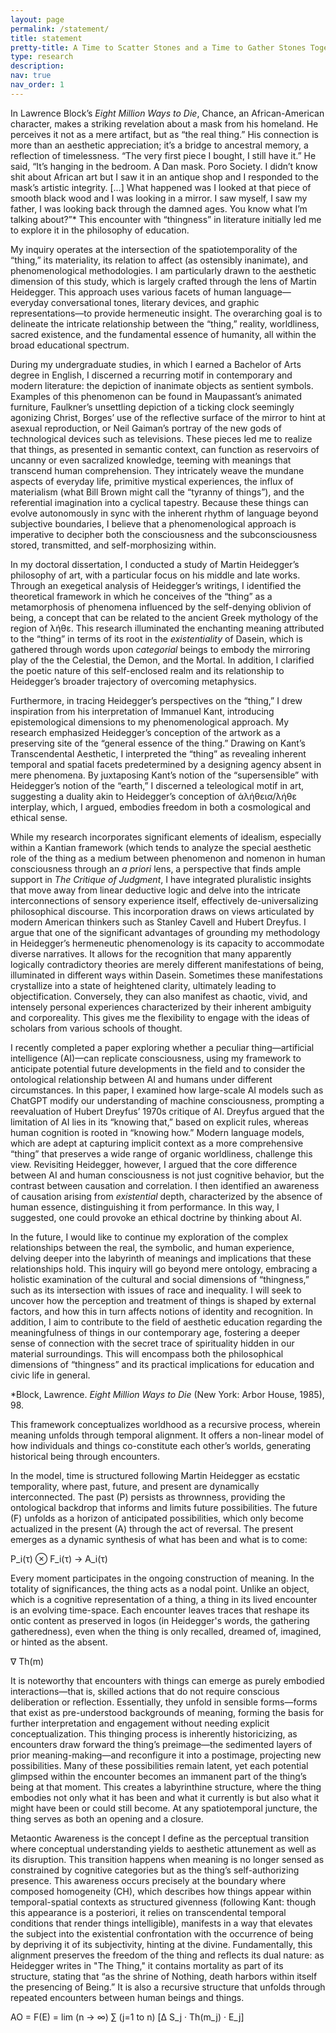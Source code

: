 ```yaml
---
layout: page
permalink: /statement/
title: statement
pretty-title: A Time to Scatter Stones and a Time to Gather Stones Together
type: research
description: 
nav: true
nav_order: 1
---
```



In Lawrence Block’s <i>Eight Million Ways to Die</i>, Chance, an African-American character, makes a striking revelation about a mask from his homeland. He perceives it not as a mere artifact, but as “the real thing.” His connection is more than an aesthetic appreciation; it’s a bridge to ancestral memory, a reflection of timelessness. “The very first piece I bought, I still have it.” He said, “It’s hanging in the bedroom. A Dan mask. Poro Society. I didn’t know shit about African art but I saw it in an antique shop and I responded to the mask’s artistic integrity. [...] What happened was I looked at that piece of smooth black wood and I was looking in a mirror. I saw myself, I saw my father, I was looking back through the damned ages. You know what I’m talking about?”* This encounter with “thingness” in literature initially led me to explore it in the philosophy of education.

My inquiry operates at the intersection of the spatiotemporality of the “thing,” its materiality, its relation to affect (as ostensibly inanimate), and phenomenological methodologies. I am particularly drawn to the aesthetic dimension of this study, which is largely crafted through the lens of Martin Heidegger. This approach uses various facets of human language—everyday conversational tones, literary devices, and graphic representations—to provide hermeneutic insight. The overarching goal is to delineate the intricate relationship between the “thing,” reality, worldliness, sacred existence, and the fundamental essence of humanity, all within the broad educational spectrum.

During my undergraduate studies, in which I earned a Bachelor of Arts degree in English, I discerned a recurring motif in contemporary and modern literature: the depiction of inanimate objects as sentient symbols. Examples of this phenomenon can be found in Maupassant’s animated furniture, Faulkner’s unsettling depiction of a ticking clock seemingly agonizing Christ, Borges’ use of the reflective surface of the mirror to hint at asexual reproduction, or Neil Gaiman’s portray of the new gods of technological devices such as televisions. These pieces led me to realize that things, as presented in semantic context, can function as reservoirs of uncanny or even sacralized knowledge, teeming with meanings that transcend human comprehension. They intricately weave the mundane aspects of everyday life, primitive mystical experiences, the influx of materialism (what Bill Brown might call the “tyranny of things”), and the referential imagination into a cyclical tapestry. Because these things can evolve autonomously in sync with the inherent rhythm of language beyond subjective boundaries, I believe that a phenomenological approach is imperative to decipher both the consciousness and the subconsciousness stored, transmitted, and self-morphosizing within.

In my doctoral dissertation, I conducted a study of Martin Heidegger’s philosophy of art, with a particular focus on his middle and late works. Through an exegetical analysis of Heidegger’s writings, I identified the theoretical framework in which he conceives of the “thing” as a metamorphosis of phenomena influenced by the self-denying oblivion of being, a concept that can be related to the ancient Greek mythology of the region of  λήθε. This research illuminated the enchanting meaning attributed to the “thing” in terms of its root in the <i>existentiality</i> of Dasein, which is gathered through words upon <i>categorial</i> beings to embody the mirroring play of the the Celestial, the Demon, and the Mortal. In addition, I clarified the poetic nature of this self-enclosed realm and its relationship to Heidegger’s broader trajectory of overcoming metaphysics.

Furthermore, in tracing Heidegger’s perspectives on the “thing,” I drew inspiration from his interpretation of Immanuel Kant, introducing epistemological dimensions to my phenomenological approach. My research emphasized Heidegger’s conception of the artwork as a preserving site of the “general essence of the thing.” Drawing on Kant’s Transcendental Aesthetic, I interpreted the “thing” as revealing inherent temporal and spatial facets predetermined by a designing agency absent in mere phenomena. By juxtaposing Kant’s notion of the “supersensible” with Heidegger’s notion of the “earth,” I discerned a teleological motif in art, suggesting a duality akin to Heidegger’s conception of ἀλήθεια/λήθε interplay, which, I argued, embodies freedom in both a cosmological and ethical sense.

While my research incorporates significant elements of idealism, especially within a Kantian framework (which tends to analyze the special aesthetic role of the thing as a medium between phenomenon and nomenon in human consciousness through an <i>a priori</i> lens, a perspective that finds ample support in <i>The Critique of Judgment</i>, I have integrated pluralistic insights that move away from linear deductive logic and delve into the intricate interconnections of sensory experience itself, effectively de-universalizing philosophical discourse. This incorporation draws on views articulated by modern American thinkers such as Stanley Cavell and Hubert Dreyfus. I argue that one of the significant advantages of grounding my methodology in Heidegger’s hermeneutic phenomenology is its capacity to accommodate diverse narratives. It allows for the recognition that many apparently logically contradictory theories are merely different manifestations of being, illuminated in different ways within Dasein. Sometimes these manifestations crystallize into a state of heightened clarity, ultimately leading to objectification. Conversely, they can also manifest as chaotic, vivid, and intensely personal experiences characterized by their inherent ambiguity and corporeality. This gives me the flexibility to engage with the ideas of scholars from various schools of thought.

I recently completed a paper exploring whether a peculiar thing—artificial intelligence (AI)—can replicate consciousness, using my framework to anticipate potential future developments in the field and to consider the ontological relationship between AI and humans under different circumstances. In this paper, I examined how large-scale AI models such as ChatGPT modify our understanding of machine consciousness, prompting a reevaluation of Hubert Dreyfus’ 1970s critique of AI. Dreyfus argued that the limitation of AI lies in its “knowing that,” based on explicit rules, whereas human cognition is rooted in “knowing how.” Modern language models, which are adept at capturing implicit context as a more comprehensive “thing” that preserves a wide range of organic worldliness, challenge this view. Revisiting Heidegger, however, I argued that the core difference between AI and human consciousness is not just cognitive behavior, but the contrast between causation and correlation. I then identified an awareness of causation arising from <i>existential</i> depth, characterized by the absence of human essence, distinguishing it from performance. In this way, I suggested, one could provoke an ethical doctrine by thinking about AI.

In the future, I would like to continue my exploration of the complex relationships between the real, the symbolic, and human experience, delving deeper into the labyrinth of meanings and implications that these relationships hold. This inquiry will go beyond mere ontology, embracing a holistic examination of the cultural and social dimensions of “thingness,” such as its intersection with issues of race and inequality. I will seek to uncover how the perception and treatment of things is shaped by external factors, and how this in turn affects notions of identity and recognition. In addition, I aim to contribute to the field of aesthetic education regarding the meaningfulness of things in our contemporary age, fostering a deeper sense of connection with the secret trace of spirituality hidden in our material surroundings. This will encompass both the philosophical dimensions of “thingness” and its practical implications for education and civic life in general.



*Block, Lawrence. <i>Eight Million Ways to Die</i> (New York: Arbor House, 1985), 98.

This framework conceptualizes worldhood as a recursive process, wherein meaning unfolds through temporal alignment. It offers a non-linear model of how individuals and things co-constitute each other’s worlds, generating historical being through encounters.

In the model, time is structured following Martin Heidegger as ecstatic temporality, where past, future, and present are dynamically interconnected. The past (P) persists as thrownness, providing the ontological backdrop that informs and limits future possibilities. The future (F) unfolds as a horizon of anticipated possibilities, which only become actualized in the present (A) through the act of reversal. The present emerges as a dynamic synthesis of what has been and what is to come:

P_i(τ) ⊗ F_i(τ) → A_i(τ)

Every moment participates in the ongoing construction of meaning. In the totality of significances, the thing acts as a nodal point. Unlike an object, which is a cognitive representation of a thing, a thing in its lived encounter is an evolving time-space. Each encounter leaves traces that reshape its ontic content as preserved in logos (in Heidegger's words, the gathering gatheredness), even when the thing is only recalled, dreamed of, imagined, or hinted as the absent.

∇ Th(m)

It is noteworthy that encounters with things can emerge as purely embodied interactions—that is, skilled actions that do not require conscious deliberation or reflection. Essentially, they unfold in sensible forms—forms that exist as pre-understood backgrounds of meaning, forming the basis for further interpretation and engagement without needing explicit conceptualization. This thinging process is inherently historicizing, as encounters draw forward the thing’s preimage—the sedimented layers of prior meaning-making—and reconfigure it into a postimage, projecting new possibilities. Many of these possibilities remain latent, yet each potential glimpsed within the encounter becomes an immanent part of the thing’s being at that moment. This creates a labyrinthine structure, where the thing embodies not only what it has been and what it currently is but also what it might have been or could still become. At any spatiotemporal juncture, the thing serves as both an opening and a closure.

Metaontic Awareness is the concept I define as the perceptual transition where conceptual understanding yields to aesthetic attunement as well as its disruption. This transition happens when meaning is no longer sensed as constrained by cognitive categories but as the thing’s self-authorizing presence. This awareness occurs precisely at the boundary where composed homogeneity (CH), which describes how things appear within temporal-spatial contexts as structured givenness (following Kant: though this appearance is a posteriori, it relies on transcendental temporal conditions that render things intelligible), manifests in a way that elevates the subject into the existential confrontation with the occurrence of being by depriving it of its subjectivity, hinting at the divine. Fundamentally, this alignment preserves the freedom of the thing and reflects its dual nature: as Heidegger writes in "The Thing," it contains mortality as part of its structure, stating that “as the shrine of Nothing, death harbors within itself the presencing of Being.” It is also a recursive structure that unfolds through repeated encounters between human beings and things.


AO = F(E) = lim (n → ∞) ∑ (j=1 to n) [Δ S_j · Th(m_j) · E_j]
